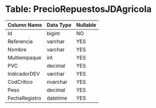 # Table: PrecioRepuestosJDAgricola

| Column Name | Data Type | Nullable |
|-------------|-----------|----------|
| Id | bigint | NO |
| Referencia | varchar | YES |
| Nombre | varchar | YES |
| Multiempaque | int | YES |
| PVC | decimal | YES |
| IndicadorDEV | varchar | YES |
| CodCritico | nvarchar | YES |
| Peso | decimal | YES |
| FechaRegistro | datetime | YES |
